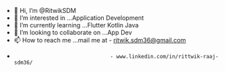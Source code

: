 - 👋 Hi, I’m @RitwikSDM
- 👀 I’m interested in ...Application Development
- 🌱 I’m currently learning ...Flutter Kotlin Java
- 💞️ I’m looking to collaborate on ...App Dev
- 📫 How to reach me ...mail me at - ritwik.sdm36@gmail.com 
-                                    - www.linkedin.com/in/rittwik-raaj-sdm36/

<!---
RitwikSDM/RitwikSDM is a ✨ special ✨ repository because its `README.md` (this file) appears on your GitHub profile.
You can click the Preview link to take a look at your changes.
--->
